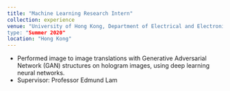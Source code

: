 ```yaml
---
title: "Machine Learning Research Intern"
collection: experience
venue: "University of Hong Kong, Department of Electrical and Electronic Engineering
type: "Summer 2020"
location: "Hong Kong"
---
```


* Performed image to image translations with Generative Adversarial Network (GAN) structures on hologram images, using deep learning neural networks.
* Supervisor: Professor Edmund Lam